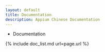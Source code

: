```yaml
---
layout: default
title: Documentation
description: Appium Chinese Documentation
---
```


- Documentation

{% include doc_list.md url=page.url %}